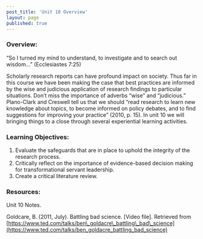 ```yaml
---
post_title: 'Unit 10 Overview'
layout: page
published: true
---
```


### Overview:

“So I turned my mind to understand, to investigate and to search out wisdom…” \(Ecclesiastes 7:25\)

Scholarly research reports can have profound impact on society.  Thus far in this course we have been making the case that best practices are informed by the wise and judicious application of research findings to particular situations.  Don’t miss the importance of adverbs “wise” and “judicious.”  Plano-Clark and Creswell tell us that we should “read research to learn new knowledge about topics, to become informed on policy debates, and to find suggestions for improving your practice” \(2010, p. 15\).  In unit 10 we will bringing things to a close through several experiential learning activities.

### Learning Objectives:

1. Evaluate the safeguards that are in place to uphold the integrity of the research process.  
2. Critically reflect on the importance of evidence-based decision making for transformational servant leadership.  
3. Create a critical literature review.

### Resources:

Unit 10 Notes.

Goldcare, B. \(2011, July\). Battling bad science. \[Video file\]. Retrieved from [https://www.ted.com/talks/ben\_goldacre\_battling\_bad\_science](https://www.ted.com/talks/ben_goldacre_battling_bad_science)

